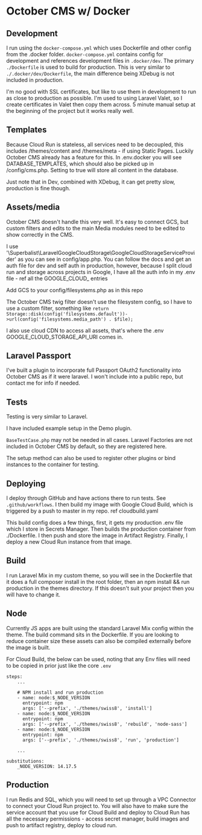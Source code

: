 # October CMS w/ Docker

## Development
I run using the `docker-compose.yml` which uses Dockerfile and other config from the .docker folder.  `docker-compose.yml` contains config for development and references development files in `.docker/dev`. The primary `./Dockerfile` is used to build for production.  This is very similar to `./.docker/dev/Dockerfile`, the main difference being XDebug is not included in production.

I'm no good with SSL certificates, but like to use them in development to run as close to production as possible.  I'm used to using Laravel Valet, so I create certificates in Valet then copy them across.  5 minute manual setup at the beginning of the project but it works really well.

## Templates
Because Cloud Run is stateless, all services need to be decoupled, this includes /themes/content and /themes/meta - if using Static Pages.
Luckily October CMS already has a feature for this.  In .env.docker you will see DATABASE_TEMPLATES, which should also be picked up in /config/cms.php.  Setting to true will store all content in the database.

Just note that in Dev, combined with XDebug, it can get pretty slow, production is fine though.

## Assets/media
October CMS doesn't handle this very well.  It's easy to connect GCS, but custom filters and edits to the main Media modules need to be edited to show correctly in the CMS.

I use '\Superbalist\LaravelGoogleCloudStorage\GoogleCloudStorageServiceProvider' as you can see in config/app.php.
You can follow the docs and get an auth file for dev and self auth in production, however, because I split cloud run and storage across projects in Google, I have all the auth info in my .env file - ref all the GOOGLE_CLOUD_ entries

Add GCS to your config/filesystems.php as in this repo

The October CMS twig filter doesn't use the filesystem config, so I have to use a custom filter, something like `return Storage::disk(config('filesystems.default'))->url(config('filesystems.media_path') . $file);`

I also use cloud CDN to access all assets, that's where the .env GOOGLE_CLOUD_STORAGE_API_URI comes in.

## Laravel Passport
I've built a plugin to incorporate full Passport OAuth2 functionality into October CMS as if it were laravel.  I won't include into a public repo, but contact me for info if needed.

## Tests
Testing is very similar to Laravel.

I have included example setup in the Demo plugin.

`BaseTestCase.php` may not be needed in all cases.  Laravel Factories are not included in October CMS by default, so they are registered here.

The setup method can also be used to register other plugins or bind instances to the container for testing.

## Deploying
I deploy through GitHub and have actions there to run tests. See `.github/workflows`.  I then build my image with Google Cloud Build, which is triggered by a push to master in my repo.  ref cloudbuild.yaml

This build config does a few things, first, it gets my production .env file which I store in Secrets Manager.  Then builds the production container from ./Dockerfile.  I then push and store the image in Artifact Registry.  Finally, I deploy a new Cloud Run instance from that image.

## Build
I run Laravel Mix in my custom theme, so you will see in the Dockerfile that it does a full composer install in the root folder, then an npm install && run production in the themes directory.  If this doesn't suit your project then you will have to change it.

## Node
Currently JS apps are built using the standard Laravel Mix config within the theme.  The build command sits in the Dockerfile.  If you are looking to reduce container size these assets can also be compiled externally before the image is built.

For Cloud Build, the below can be used, noting that any Env files will need to be copied in prior just like the core `.env`
```
steps:
    ...

    # NPM install and run production
    - name: node:$_NODE_VERSION
      entrypoint: npm
      args: ['--prefix', './themes/swiss8', 'install']
    - name: node:$_NODE_VERSION
      entrypoint: npm
      args: ['--prefix', './themes/swiss8', 'rebuild', 'node-sass']
    - name: node:$_NODE_VERSION
      entrypoint: npm
      args: ['--prefix', './themes/swiss8', 'run', 'production']

    ...

substitutions:
    _NODE_VERSION: 14.17.5
```

## Production
I run Redis and SQL, which you will need to set up through a VPC Connector to connect your Cloud Run project to.
You will also have to make sure the service account that you use for Cloud Build and deploy to Cloud Run has all the necessary permissions - access secret manager, build images and push to artifact registry, deploy to cloud run.
